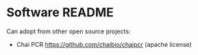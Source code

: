# Software README

Can adopt from other open source projects:

- Chai PCR https://github.com/chaibio/chaipcr (apache license)
